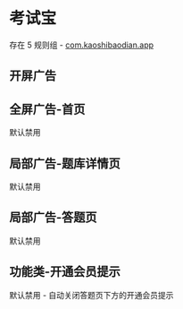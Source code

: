 # 考试宝

存在 5 规则组 - [com.kaoshibaodian.app](/src/apps/com.kaoshibaodian.app.ts)

## 开屏广告

## 全屏广告-首页

默认禁用

## 局部广告-题库详情页

默认禁用

## 局部广告-答题页

默认禁用

## 功能类-开通会员提示

默认禁用 - 自动关闭答题页下方的开通会员提示
